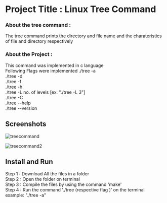
# Project Title : Linux Tree Command 

### About the tree command :
The tree command prints the directory and file name and the charateristics of file and directory respectively 
### About the Project :
This command was implemented in c language  
Following Flags were implemented 
./tree -a  
./tree -d  
./tree -f   
./tree -h  
./tree -L no. of levels [ex: "./tree -L 3"]  
./tree -C  
./tree --help  
./tree --version  
## Screenshots


![treecommand](https://user-images.githubusercontent.com/103894310/179481998-241f6cac-80a3-42a4-a1c7-d957bf8a5712.png)

![treecommand2](https://user-images.githubusercontent.com/103894310/179485505-63d69058-57e7-4afb-a6ce-d66f45055236.png)

## Install and Run

Step 1 : Download All the files in a folder   
Step 2 : Open the folder on terminal  
Step 3 : Compile the files by using the command 'make'  
Step 4 : Run the command './tree (respective flag )' on the terminal   
         example: "./tree -a"

    